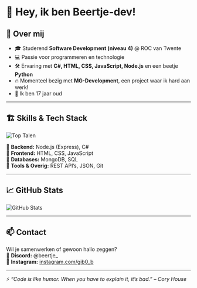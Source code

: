 # 👋 Hey, ik ben Beertje-dev!

## 🚀 Over mij
- 🎓 Studerend **Software Development (niveau 4)** @ ROC van Twente
- 💻 Passie voor programmeren en technologie
- 🛠️ Ervaring met **C#, HTML, CSS, JavaScript, Node.js** en een beetje **Python**
- 🔥 Momenteel bezig met **MG-Development**, een project waar ik hard aan werk!
- 🎂 Ik ben 17 jaar oud

---

## 🏗️ Skills & Tech Stack  

![Top Talen](https://github-readme-stats.vercel.app/api/top-langs/?username=beertje-dev&layout=compact&theme=radical)  

🔹 **Backend:** Node.js (Express), C#  
🔹 **Frontend:** HTML, CSS, JavaScript  
🔹 **Databases:** MongoDB, SQL  
🔹 **Tools & Overig:** REST API’s, JSON, Git  

---

## 📈 GitHub Stats  

![GitHub Stats](https://github-readme-stats.vercel.app/api?username=beertje-dev&show_icons=true&theme=radical)  


---

## 📫 Contact  
Wil je samenwerken of gewoon hallo zeggen?  
💬 **Discord:** @beertje_  
📸 **Instagram:** [instagram.com/gib0_b](https://www.instagram.com/gib0_b/)  

---

⚡ _“Code is like humor. When you have to explain it, it’s bad.” – Cory House_  

<!---
beertje-dev/beertje-dev is a ✨ special ✨ repository because its `README.md` (this file) appears on your GitHub profile.
You can click the Preview link to take a look at your changes.
--->
